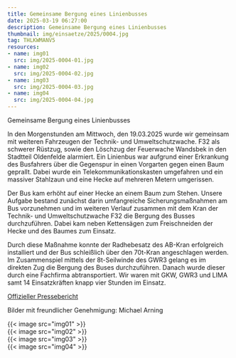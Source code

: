 ```yaml
---
title: Gemeinsame Bergung eines Linienbusses
date: 2025-03-19 06:27:00
description: Gemeinsame Bergung eines Linienbusses
thumbnail: img/einsaetze/2025/0004.jpg
tag: THLKWMANV5
resources:
- name: img01
  src: img/2025-0004-01.jpg
- name: img02
  src: img/2025-0004-02.jpg
- name: img03
  src: img/2025-0004-03.jpg
- name: img04
  src: img/2025-0004-04.jpg
---
```

Gemeinsame Bergung eines Linienbusses

In den Morgenstunden am Mittwoch, den 19.03.2025 wurde wir gemeinsam mit weiteren Fahrzeugen der Technik- und Umweltschutzwache.
F32 als schwerer Rüstzug, sowie den Löschzug der Feuerwache Wandsbek in den Stadtteil Oldenfelde alarmiert.
Ein Linienbus war aufgrund einer Erkrankung des Busfahrers über die Gegenspur in einen Vorgarten gegen einen Baum geprallt.
Dabei wurde ein Telekommunikationskasten umgefahren und ein massiver Stahlzaun und eine Hecke auf mehreren Metern umgerissen.

Der Bus kam erhöht auf einer Hecke an einem Baum zum Stehen.
Unsere Aufgabe bestand zunächst darin umfangreiche Sicherungsmaßnahmen am Bus vorzunehmen und im weiteren Verlauf zusammen mit dem Kran der Technik- und Umweltschutzwache F32 die Bergung des Busses durchzuführen.
Dabei kam neben Kettensägen zum Freischneiden der Hecke und des Baumes zum Einsatz.

Durch diese Maßnahme konnte der Radhebesatz des AB-Kran erfolgreich installiert und der Bus schleißlich über den 70t-Kran angeschlagen werden.
Im Zusammenspiel mittels der 8t-Seilwinde des GWR3 gelang es im direkten Zug die Bergung des Buses durchzuführen.
Danach wurde dieser durch eine Fachfirma abtransportiert. Wir waren mit GKW, GWR3 und LIMA samt 14 Einsatzkräften knapp vier Stunden im Einsatz.

[Offizieller Pressebericht](https://www.presseportal.de/blaulicht/pm/82522/5994311)

Bilder mit freundlicher Genehmigung: Michael Arning

{{< image src="img01" >}}  
{{< image src="img02" >}}  
{{< image src="img03" >}}  
{{< image src="img04" >}}  
